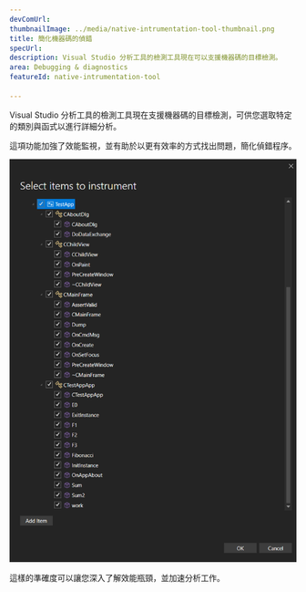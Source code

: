 ```yaml
---
devComUrl: 
thumbnailImage: ../media/native-intrumentation-tool-thumbnail.png
title: 簡化機器碼的偵錯
specUrl: 
description: Visual Studio 分析工具的檢測工具現在可以支援機器碼的目標檢測。
area: Debugging & diagnostics
featureId: native-intrumentation-tool

---
```



Visual Studio 分析工具的檢測工具現在支援機器碼的目標檢測，可供您選取特定的類別與函式以進行詳細分析。

這項功能加強了效能監視，並有助於以更有效率的方式找出問題，簡化偵錯程序。

![本機檢測工具](../media/native-intrumentation-tool.png)

這樣的準確度可以讓您深入了解效能瓶頸，並加速分析工作。

